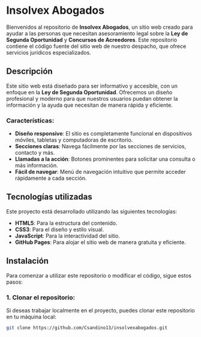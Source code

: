 # Insolvex Abogados

Bienvenidos al repositorio de **Insolvex Abogados**, un sitio web creado para ayudar a las personas que necesitan asesoramiento legal sobre la **Ley de Segunda Oportunidad** y **Concursos de Acreedores**. Este repositorio contiene el código fuente del sitio web de nuestro despacho, que ofrece servicios jurídicos especializados.

## Descripción

Este sitio web está diseñado para ser informativo y accesible, con un enfoque en la **Ley de Segunda Oportunidad**. Ofrecemos un diseño profesional y moderno para que nuestros usuarios puedan obtener la información y la ayuda que necesitan de manera rápida y eficiente.

### Características:
- **Diseño responsive**: El sitio es completamente funcional en dispositivos móviles, tabletas y computadoras de escritorio.
- **Secciones claras**: Navega fácilmente por las secciones de servicios, contacto y más.
- **Llamadas a la acción**: Botones prominentes para solicitar una consulta o más información.
- **Fácil de navegar**: Menú de navegación intuitivo que permite acceder rápidamente a cada sección.

## Tecnologías utilizadas

Este proyecto está desarrollado utilizando las siguientes tecnologías:

- **HTML5**: Para la estructura del contenido.
- **CSS3**: Para el diseño y estilo visual.
- **JavaScript**: Para la interactividad del sitio.
- **GitHub Pages**: Para alojar el sitio web de manera gratuita y eficiente.

## Instalación

Para comenzar a utilizar este repositorio o modificar el código, sigue estos pasos:

### 1. Clonar el repositorio:

Si deseas trabajar localmente en el proyecto, puedes clonar este repositorio en tu máquina local:

```bash
git clone https://github.com/Csandino13/insolvexabogados.git

